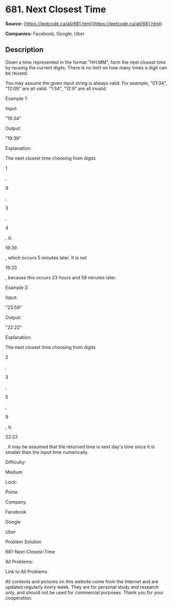 # 681. Next Closest Time

**Source:** [https://leetcode.ca/all/681.html](https://leetcode.ca/all/681.html)

**Companies:** Facebook, Google, Uber

## Description

Given a time represented in the format "HH:MM", form the next closest time by reusing the
        current digits. There is no limit on how many times a digit can be reused.

You may assume the given input string is always valid. For example, "01:34", "12:09" are all
        valid. "1:34", "12:9" are all invalid.

Example 1:

Input:

"19:34"

Output:

"19:39"

Explanation:

The next closest time choosing from digits

1

,

9

,

3

,

4

, is

19:39

, which occurs 5 minutes later.  It is not

19:33

, because this occurs 23 hours and 59 minutes later.

Example 2:

Input:

"23:59"

Output:

"22:22"

Explanation:

The next closest time choosing from digits

2

,

3

,

5

,

9

, is

22:22

. It may be assumed that the returned time is next day's time since it is smaller than the input time numerically.

Difficulty:

Medium

Lock:

Prime

Company:

Facebook

Google

Uber

Problem Solution

681-Next-Closest-Time

All Problems:

Link to All Problems

All contents and pictures on this website come from the Internet and are updated regularly every week. They are for personal study and research only, and should not be used for commercial purposes. Thank you for your cooperation.

